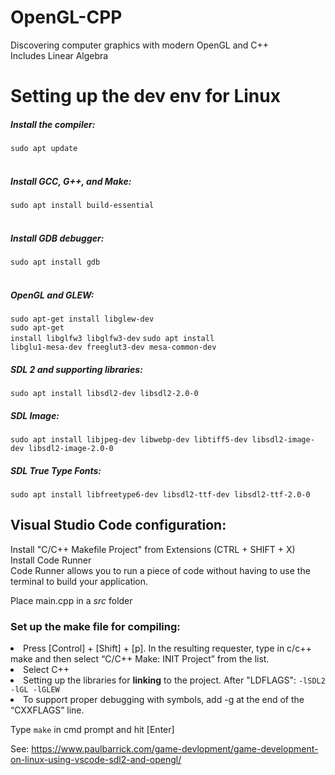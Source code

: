 # OpenGL-CPP
Discovering computer graphics with modern OpenGL and C++
</br>
Includes Linear Algebra
</br>



# Setting up the dev env for Linux
<h5>Install the compiler:</h5> 
<code>sudo apt update</code></br></br>
<h5>Install GCC, G++, and Make:</h5>
<code>sudo apt install build-essential</code></br></br>
<h5>Install GDB debugger:</h5>
<code>sudo apt install gdb</code></br>
</br>

<h5>OpenGL and GLEW:</h5>

<code>sudo apt-get install libglew-dev</code></br>
<code>sudo apt-get install libglfw3 libglfw3-dev</code>
<code>sudo apt install libglu1-mesa-dev freeglut3-dev mesa-common-dev</code>

<h5>SDL 2 and supporting libraries:</h5>
<code>sudo apt install libsdl2-dev libsdl2-2.0-0</code>
<h5>SDL Image:</h5>
<code>sudo apt install libjpeg-dev libwebp-dev libtiff5-dev libsdl2-image-dev libsdl2-image-2.0-0</code>
<h5>SDL True Type Fonts:</h5>
<code>sudo apt install libfreetype6-dev libsdl2-ttf-dev libsdl2-ttf-2.0-0</code>
</br>




## Visual Studio Code configuration:
Install "C/C++ Makefile Project" from Extensions (CTRL + SHIFT + X)
</br>
Install </b>Code Runner</b>
</br>
Code Runner allows you to run a piece of code without having to use the terminal to build your application.
</br>

Place main.cpp in a <i>src</i> folder

### Set up the make file for compiling:
<li>Press [Control] + [Shift] + [p]. In the resulting requester, type in c/c++ make and then select “C/C++ Make: INIT Project” from the list.
<li>Select C++
<li>Setting up the libraries for <b>linking</b> to the project. After "LDFLAGS":
<code>-lSDL2 -lGL -lGLEW</code>
<li>To support proper debugging with symbols, add -g at the end of the “CXXFLAGS” line.
</br>

Type <code>make</code> in cmd prompt and hit [Enter]

See: https://www.paulbarrick.com/game-devlopment/game-development-on-linux-using-vscode-sdl2-and-opengl/